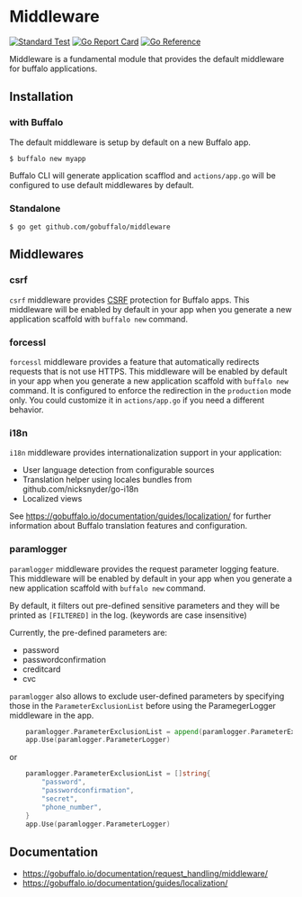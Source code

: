 # Middleware

[![Standard Test](https://github.com/gobuffalo/middleware/actions/workflows/standard-go-test.yml/badge.svg)](https://github.com/gobuffalo/middleware/actions/workflows/standard-go-test.yml)
[![Go Report Card](https://goreportcard.com/badge/github.com/gobuffalo/middleware)](https://goreportcard.com/report/github.com/gobuffalo/middleware)
[![Go Reference](https://pkg.go.dev/badge/github.com/gobuffalo/middleware.svg)](https://pkg.go.dev/github.com/gobuffalo/middleware)

Middleware is a fundamental module that provides the default middleware for
buffalo applications.


## Installation

### with Buffalo

The default middleware is setup by default on a new Buffalo app.

```console
$ buffalo new myapp
```

Buffalo CLI will generate application scafflod and `actions/app.go` will be
configured to use default middlewares by default.

### Standalone

```console
$ go get github.com/gobuffalo/middleware
```


## Middlewares

### csrf

`csrf` middleware provides
[CSRF](https://en.wikipedia.org/wiki/Cross-site_request_forgery)
protection for Buffalo apps.
This middleware will be enabled by default in your app when you generate a new
application scaffold with `buffalo new` command.


### forcessl

`forcessl` middleware provides a feature that automatically redirects requests
that is not use HTTPS.
This middleware will be enabled by default in your app when you generate a new
application scaffold with `buffalo new` command.
It is configured to enforce the redirection in the `production` mode only. You
could customize it in `actions/app.go` if you need a different behavior.

### i18n

`i18n` middleware provides internationalization support in your application:

* User language detection from configurable sources
* Translation helper using locales bundles from github.com/nicksnyder/go-i18n
* Localized views

See <https://gobuffalo.io/documentation/guides/localization/> for further
information about Buffalo translation features and configuration.

### paramlogger

`paramlogger` middleware provides the request parameter logging feature.
This middleware will be enabled by default in your app when you generate a new
application scaffold with `buffalo new` command.

By default, it filters out pre-defined sensitive parameters and they will be
printed as `[FILTERED]` in the log. (keywords are case insensitive)

Currently, the pre-defined parameters are:

* password
* passwordconfirmation
* creditcard
* cvc

`paramlogger` also allows to exclude user-defined parameters by specifying
those in the `ParameterExclusionList` before using the ParamegerLogger
middleware in the app.

```go
    paramlogger.ParameterExclusionList = append(paramlogger.ParameterExclusionList, "secret", "phone_number")
    app.Use(paramlogger.ParameterLogger)
```

or

```go
    paramlogger.ParameterExclusionList = []string{
        "password",
        "passwordconfirmation",
        "secret",
        "phone_number",
    }
    app.Use(paramlogger.ParameterLogger)
```

## Documentation

* <https://gobuffalo.io/documentation/request_handling/middleware/>
* <https://gobuffalo.io/documentation/guides/localization/>

